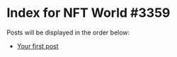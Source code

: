 # Index for NFT World #3359
Posts will be displayed in the order below:

- [Your first post](./001-first.md)

